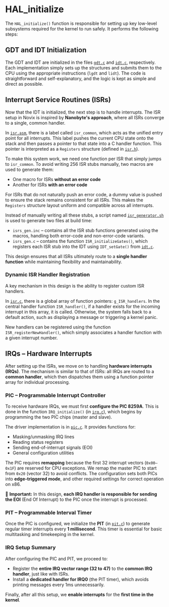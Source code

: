 # HAL_initialize

The `HAL_initialize()` function is responsible for setting up key low-level subsystems required for the kernel to run safely. It performs the following steps:

## GDT and IDT Initialization

The GDT and IDT are initialized in the files [`gdt.c`](/src/kernel/hal/gdt.c) and [`idt.c`](/src/kernel/hal/idt.c), respectively. Each implementation simply sets up the structures and submits them to the CPU using the appropriate instructions (`lgdt` and `lidt`). The code is straightforward and self-explanatory, and the logic is kept as simple and direct as possible.

## Interrupt Service Routines (ISRs)

Now that the IDT is initialized, the next step is to handle interrupts. The ISR setup in Novix is inspired by **Nanobyte's approach**, where all ISRs converge to a single, common handler.

In [`isr.asm`](/src/kernel/hal/isr.asm), there is a label called `isr_common`, which acts as the unified entry point for all interrupts. This label pushes the current CPU state onto the stack and then passes a pointer to that state into a C handler function. This pointer is interpreted as a `Registers` structure (defined in [`isr.h`](/src/kernel/include/hal/isr.h)).

To make this system work, we need one function per ISR that simply jumps to `isr_common`. To avoid writing 256 ISR stubs manually, two macros are used to generate them:
* One macro for ISRs **without an error code**
* Another for ISRs **with an error code**

For ISRs that do not naturally push an error code, a dummy value is pushed to ensure the stack remains consistent for all ISRs. This makes the `Registers` structure layout uniform and compatible across all interrupts.

Instead of manually writing all these stubs, a script named [`isr_generator.sh`](/src/kernel/hal/isr_generator.sh) is used to generate two files at build time:
* `isrs_gen.inc` – contains all the ISR stub functions generated using the macros, handling both error-code and non-error-code variants.
* `isrs_gen.c` – contains the function `ISR_initializeGates()`, which registers each ISR stub into the IDT using `IDT_setGate()` from [`idt.c`](/src/kernel/hal/idt.c).

This design ensures that all ISRs ultimately route to a **single handler function** while maintaining flexibility and maintainability.

### Dynamic ISR Handler Registration

A key mechanism in this design is the ability to register custom ISR handlers.

In [`isr.c`](/src/kernel/hal/isr.c), there is a global array of function pointers: `g_ISR_handlers`. In the central handler function `ISR_handler()`, if a handler exists for the incoming interrupt in this array, it is called. Otherwise, the system falls back to a default action, such as displaying a message or triggering a kernel panic.

New handlers can be registered using the function `ISR_registerNewHandler()`, which simply associates a handler function with a given interrupt number.

## IRQs – Hardware Interrupts

After setting up the ISRs, we move on to handling **hardware interrupts (IRQs)**. The mechanism is similar to that of ISRs: all IRQs are routed to a **common handler**, which then dispatches them using a function pointer array for individual processing.

### PIC – Programmable Interrupt Controller

To receive hardware IRQs, we must first **configure the PIC 8259A**. This is done in the function `IRQ_initialize()` (in [`irq.c`](/src/kernel/hal/irq.c)), which begins by programming the two PIC chips (master and slave).

The driver implementation is in [`pic.c`](/src/kernel/hal/pic.c). It provides functions for:
* Masking/unmasking IRQ lines
* Reading status registers
* Sending end-of-interrupt signals (EOI)
* General configuration utilities

The PIC requires **remapping** because the first 32 interrupt vectors (`0x00–0x1F`) are reserved for CPU exceptions. We remap the master PIC to start from `0x20` (vector 32) to avoid conflicts. The configuration sets both PICs into **edge-triggered mode**, and other required settings for correct operation on x86.

🔹 **Important:** In this design, **each IRQ handler is responsible for sending the EOI** (End Of Interrupt) to the PIC once the interrupt is processed.

### PIT – Programmable Interval Timer

Once the PIC is configured, we initialize the **PIT** (in [`pit.c`](/src/kernel/hal/pit.c)) to generate regular timer interrupts every **1 millisecond**. This timer is essential for basic multitasking and timekeeping in the kernel.

### IRQ Setup Summary

After configuring the PIC and PIT, we proceed to:
* Register the **entire IRQ vector range (32 to 47)** to the **common IRQ handler**, just like with ISRs.
* Install a **dedicated handler for IRQ0** (the PIT timer), which avoids printing messages every 1ms unnecessarily.

Finally, after all this setup, we **enable interrupts** for the **first time in the kernel**.